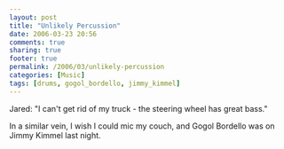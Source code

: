 ```yaml
---
layout: post
title: "Unlikely Percussion"
date: 2006-03-23 20:56
comments: true
sharing: true
footer: true
permalink: /2006/03/unlikely-percussion
categories: [Music]
tags: [drums, gogol_bordello, jimmy_kimmel]
---
```

Jared: "I can't get rid of my truck - the steering wheel has great bass."

In a similar vein, I wish I could mic my couch, and Gogol Bordello was on Jimmy Kimmel last night.
